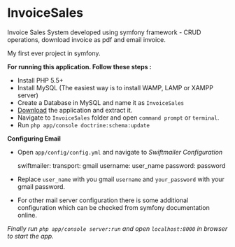 # InvoiceSales
Invoice Sales System developed using symfony framework - CRUD operations, download invoice as pdf and email invoice.

My first ever project in symfony.

**For running this application. Follow these steps :**
- Install PHP 5.5+
- Install MySQL (The easiest way is to install WAMP, LAMP or XAMPP server)
- Create a Database in MySQL and name it as `InvoiceSales`
- [Download](http://github.com/faizanakram99/InvoiceSales/archive/master.zip) the application and extract it.
- Navigate to `InvoiceSales` folder and open `command prompt` or `terminal`.
- Run `php app/console doctrine:schema:update`

**Configuring Email**
- Open `app/config/config.yml` and navigate to *Swiftmailer Configuration*

    swiftmailer:
        transport: gmail
        username:  user_name
        password:  password

- Replace `user_name` with you gmail `username` and `your_password` with your gmail password.
- For other mail server configuration there is some additional configuration which can be checked from symfony documentation online.


*Finally run `php app/console server:run` and open `localhost:8000` in browser to start the app.*



